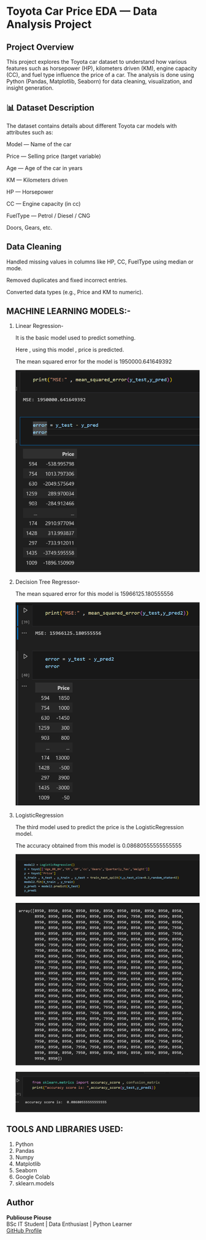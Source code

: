 # Toyota Car Price EDA — Data Analysis Project

## Project Overview

This project explores the Toyota car dataset to understand how various features such as horsepower (HP), kilometers driven (KM), engine capacity (CC), and fuel type influence the price of a car.
The analysis is done using Python (Pandas, Matplotlib, Seaborn) for data cleaning, visualization, and insight generation.

## 📊 Dataset Description

The dataset contains details about different Toyota car models with attributes such as:

Model — Name of the car

Price — Selling price (target variable)

Age — Age of the car in years

KM — Kilometers driven

HP — Horsepower

CC — Engine capacity (in cc)

FuelType — Petrol / Diesel / CNG

Doors, Gears, etc.

##  Data Cleaning

Handled missing values in columns like HP, CC, FuelType using median or mode.

Removed duplicates and fixed incorrect entries.

Converted data types (e.g., Price and KM to numeric).


## MACHINE LEARNING MODELS:-
1. Linear Regression-

   It is the basic model used to predict something.

   Here , using this model , price is predicted.

   The mean squared error for the model is 1950000.641649392


   ![alt text](image.png)

2. Decision Tree Regressor-

   The mean squared error for this model is 15966125.180555556


   ![alt text](image-1.png)

3. LogisticRegression

   The third model used to predict the price is the LogisticRegression model.

   The accuracy obtained from this model is 0.08680555555555555


   ![alt text](image-2.png)


   ![alt text](image-3.png)


   ![alt text](image-4.png)


## TOOLS AND LIBRARIES USED:

1. Python
2. Pandas
3. Numpy
4. Matplotlib
5. Seaborn
6. Google Colab
7. sklearn.models

## Author

**Publiouse Piouse**  
BSc IT Student | Data Enthusiast | Python Learner  
[GitHub Profile](https://github.com/Publiouse2005)
